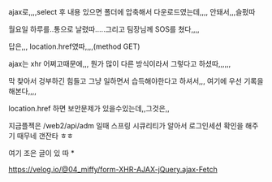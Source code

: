 ajax로,,,,select 후 내용 있으면 폴더에 압축해서 다운로드였는데,,,, 안돼서,,,슬펐따


월요일 하루를..통으로 날렸따.....그리고 팀장님께 SOS를 쳤다,,,,


답은,,, location.href였따,,,,(method GET)


ajax는 xhr 어쩌고때문에,,, 뭔가 많이 다른 방식이라서 그렇다고 하셨따,,,,,,


막 찾아서 겅부하긴 힘들고 그냥 일하면서 습득해야한다고 하셔서,,, 여기에 우선 기록을 해본다,,,,


location.href 하면 보안문제가 있을수있는데,,그것은,,


지금플젝은 /web2/api/adm 일때 스프링 시큐리티가 알아서 로그인세션 확인을 해주기 때무네 갠잔타 ㅎㅎ


여기 조은 글이 있 따 *


https://velog.io/@04_miffy/form-XHR-AJAX-jQuery.ajax-Fetch
